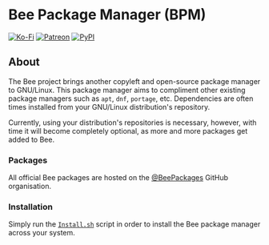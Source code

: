 # Bee Package Manager (BPM)
[![Ko-Fi](https://img.shields.io/badge/donate-kofi-blue?style=for-the-badge&logo=ko-fi&color=E35B57&logoColor=FFFFFF&labelColor=232323)](https://ko-fi.com/molasses)
[![Patreon](https://img.shields.io/badge/donate-patreon-blue?style=for-the-badge&logo=patreon&color=E35B57&logoColor=FFFFFF&labelColor=232323)](https://www.patreon.com/molasseslover)
[![PyPI](https://img.shields.io/badge/install-pip-blue?style=for-the-badge&logo=python&color=E35B57&logoColor=FFFFFF&labelColor=232323)](https://pypi.org/project/BeePM/)

## About
The Bee project brings another copyleft and open-source package manager to GNU/Linux.
This package manager aims to compliment other existing package managers such as `apt`, `dnf`, `portage`, etc. Dependencies are often times installed from your GNU/Linux distribution's repository. 

Currently, using your distribution's repositories is necessary, however, with time  it
will become completely optional, as more and more packages get added to Bee.

### Packages
All official Bee packages are hosted on the [@BeePackages](https://github.com/BeePackages)
GitHub organisation.

### Installation
Simply run the [`Install.sh`](Install.sh) script in order to install the Bee package 
manager across your system.
